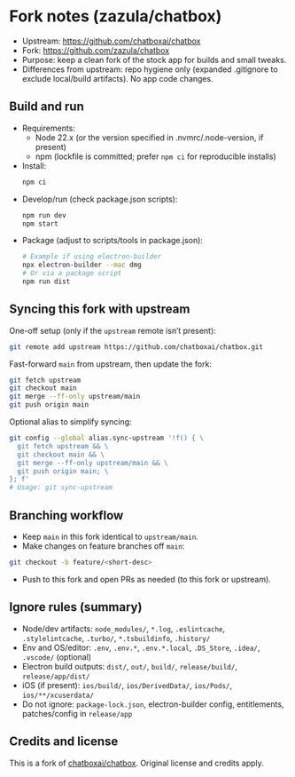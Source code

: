 # Fork notes (zazula/chatbox)

- Upstream: https://github.com/chatboxai/chatbox
- Fork: https://github.com/zazula/chatbox
- Purpose: keep a clean fork of the stock app for builds and small tweaks.
- Differences from upstream: repo hygiene only (expanded .gitignore to exclude local/build artifacts). No app code changes.

## Build and run

- Requirements:
  - Node 22.x (or the version specified in .nvmrc/.node-version, if present)
  - npm (lockfile is committed; prefer `npm ci` for reproducible installs)
- Install:
  ```bash
  npm ci
  ```
- Develop/run (check package.json scripts):
  ```bash
  npm run dev
  npm start
  ```
- Package (adjust to scripts/tools in package.json):
  ```bash
  # Example if using electron-builder
  npx electron-builder --mac dmg
  # Or via a package script
  npm run dist
  ```

## Syncing this fork with upstream

One-off setup (only if the `upstream` remote isn’t present):
```bash
git remote add upstream https://github.com/chatboxai/chatbox.git
```

Fast-forward `main` from upstream, then update the fork:
```bash
git fetch upstream
git checkout main
git merge --ff-only upstream/main
git push origin main
```

Optional alias to simplify syncing:
```bash
git config --global alias.sync-upstream '!f() { \
  git fetch upstream && \
  git checkout main && \
  git merge --ff-only upstream/main && \
  git push origin main; \
}; f'
# Usage: git sync-upstream
```

## Branching workflow

- Keep `main` in this fork identical to `upstream/main`.
- Make changes on feature branches off `main`:
```bash
git checkout -b feature/<short-desc>
```
- Push to this fork and open PRs as needed (to this fork or upstream).

## Ignore rules (summary)

- Node/dev artifacts: `node_modules/`, `*.log`, `.eslintcache`, `.stylelintcache`, `.turbo/`, `*.tsbuildinfo`, `.history/`
- Env and OS/editor: `.env`, `.env.*`, `.env.*.local`, `.DS_Store`, `.idea/`, `.vscode/` (optional)
- Electron build outputs: `dist/`, `out/`, `build/`, `release/build/`, `release/app/dist/`
- iOS (if present): `ios/build/`, `ios/DerivedData/`, `ios/Pods/`, `ios/**/xcuserdata/`
- Do not ignore: `package-lock.json`, electron-builder config, entitlements, patches/config in `release/app`

## Credits and license

This is a fork of [chatboxai/chatbox](https://github.com/chatboxai/chatbox). Original license and credits apply.

